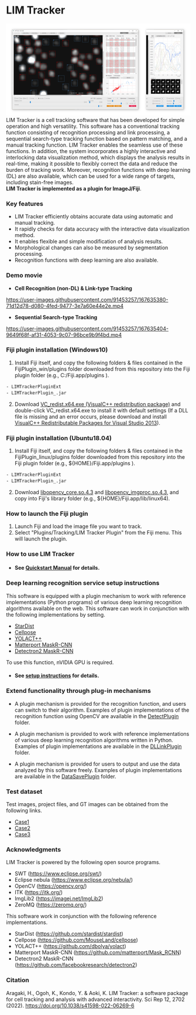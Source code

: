# LIM Tracker
![MainWindow](Assets/MainWindow.png)
LIM Tracker is a cell tracking software that has been developed for simple operation and high versatility. This software has a conventional tracking function consisting of recognition processing and link processing, a sequential search-type tracking function based on pattern matching, and a manual tracking function. LIM Tracker enables the seamless use of these functions. In addition, the system incorporates a highly interactive and interlocking data visualization method, which displays the analysis results in real-time, making it possible to flexibly correct the data and reduce the burden of tracking work. Moreover, recognition functions with deep learning (DL) are also available, which can be used for a wide range of targets, including stain-free images. <br>**LIM Tracker is implemented as a plugin for ImageJ/Fiji**.
### Key features
- LIM Tracker efficiently obtains accurate data using automatic and manual tracking.
- It rapidly checks for data accuracy with the interactive data visualization method.
- It enables flexible and simple modification of analysis results.
- Morphological changes can also be measured by segmentation processing.
- Recognition functions with deep learning are also available.

### Demo movie
-  **Cell Recognition (non-DL) & Link-type Tracking**

https://user-images.githubusercontent.com/91453257/167635380-71d12d78-d080-4fed-9477-3e7a60e44e2e.mp4
<br>

-  **Sequential Search-type Tracking** 

https://user-images.githubusercontent.com/91453257/167635404-9649f68f-af31-4053-9c07-96bce9b9f4bd.mp4
<br>



### Fiji plugin installation (Windows10)

1. Install Fiji itself, and copy the following folders & files contained in the FijiPlugin_win/plugins folder downloaded from this repository into the Fiji plugin folder (e.g., C:/Fiji.app/plugins ).
```bash
- LIMTrackerPluginExt
- LIMTrackerPlugin_.jar
```
2. Download [VC_redist.x64.exe (VisualC++ redistribution package)](https://aka.ms/vs/17/release/vc_redist.x64.exe) and double-click VC_redist.x64.exe to install it with default settings (If a DLL file is missing and an error occurs, please download and install [VisualC++ Redistributable Packages for Visual Studio 2013](https://microsoft.com/en-US/download/details.aspx?id=40784)).
### Fiji plugin installation (Ubuntu18.04) 

1. Install Fiji itself, and copy the following folders & files contained in the FijiPlugin_linux/plugins folder downloaded from this repository into the Fiji plugin folder (e.g., ${HOME}/Fiji.app/plugins ).
```bash
- LIMTrackerPluginExt
- LIMTrackerPlugin_.jar
```
2. Download [libopencv_core.so.4.3](https://drive.google.com/file/d/1cDnkx-b531rQ5mhB8F5PU9DAtuYr3cF1/view?usp=sharing) and [libopencv_imgproc.so.4.3](https://drive.google.com/file/d/1Yrz5hvsG2Seo_nxAORRxvIooSSGU9L8R/view?usp=sharing), and copy into Fiji's library folder (e.g., ${HOME}/Fiji.app/lib/linux64).


### How to launch the Fiji plugin

1. Launch Fiji and load the image file you want to track.
2. Select "Plugins/Tracking/LIM Tracker Plugin" from the Fiji menu. This will launch the plugin.

### How to use LIM Tracker
- #### See **[Quickstart Manual](Manual.pdf)** for details.

  
### Deep learning recognition service setup instructions
This software is equipped with a plugin mechanism to work with reference implementations (Python programs) of various deep learning recognition algorithms available on the web. 
This software can work in conjunction with the following implementations by setting. 
- [StarDist](https://github.com/stardist/stardist)
- [Cellpose](https://github.com/MouseLand/cellpose)
- [YOLACT++](https://github.com/dbolya/yolact)
- [Matterport MaskR-CNN](https://github.com/matterport/Mask_RCNN)
- [Detectron2 MaskR-CNN](https://github.com/facebookresearch/detectron2)

To use this function, nVIDIA GPU is required. 

- #### See **[setup instructions](README_DL.md)** for details.



### Extend functionality through plug-in mechanisms

-  A plugin mechanism is provided for the recognition function, and users can switch to their algorithm. Examples of plugin implementations of the recognition function using OpenCV are available in the [DetectPlugin](DetectPlugin) folder.

-  A plugin mechanism is provided to work with reference implementations of various deep learning recognition algorithms written in Python. Examples of plugin implementations are available in the [DLLinkPlugin](DLLinkPlugin) folder.

-  A plugin mechanism is provided for users to output and use the data analyzed by this software freely. Examples of plugin implementations are available in the [DataSavePlugin](DataSavePlugin) folder.

### Test dataset
Test images, project files, and GT images can be obtained from the following links.
-  [Case1](https://drive.google.com/file/d/1riAsEq6tMkKIP_tMu40O4R5rkenBEqPQ/view?usp=sharing)
-  [Case2](https://drive.google.com/file/d/18el_wbfBsBPE9qeXDsXCer2gh9tWC0cm/view?usp=sharing)
-  [Case3](https://drive.google.com/file/d/1MiJp4h3hsoduLei46g4zvW6N5Ktc1bTG/view?usp=sharing)
	


### Acknowledgments

LIM Tracker is powered by the following open source programs.
- SWT (https://www.eclipse.org/swt/)
- Eclipse nebula (https://www.eclipse.org/nebula/)
- OpenCV (https://opencv.org/)
- ITK (https://itk.org/)
- ImgLib2 (https://imagej.net/ImgLib2)
- ZeroMQ (https://zeromq.org/)

This software work in conjunction with the following reference implementations. 
- StarDist (https://github.com/stardist/stardist)
- Cellpose (https://github.com/MouseLand/cellpose)
- YOLACT++ (https://github.com/dbolya/yolact)
- Matterport MaskR-CNN (https://github.com/matterport/Mask_RCNN)
- Detectron2 MaskR-CNN (https://github.com/facebookresearch/detectron2)

### Citation
Aragaki, H., Ogoh, K., Kondo, Y. & Aoki, K. LIM Tracker: a software package for cell tracking and analysis with advanced interactivity. Sci Rep 12, 2702 (2022). https://doi.org/10.1038/s41598-022-06269-6
